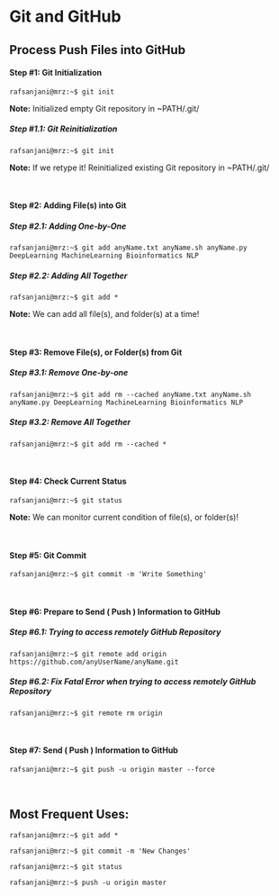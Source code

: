 # Git and GitHub

## Process Push Files into GitHub

#### Step #1: Git Initialization
```console
rafsanjani@mrz:~$ git init
```

**Note:** Initialized empty Git repository in ~PATH/.git/

##### Step #1.1: Git Reinitialization
```console
rafsanjani@mrz:~$ git init
```
**Note:** If we retype it! Reinitialized existing Git repository in ~PATH/.git/

&nbsp;
&nbsp;

#### Step #2: Adding File(s) into Git

##### Step #2.1: Adding One-by-One

```console
rafsanjani@mrz:~$ git add anyName.txt anyName.sh anyName.py DeepLearning MachineLearning Bioinformatics NLP
```

##### Step #2.2: Adding All Together

```console
rafsanjani@mrz:~$ git add *
```
**Note:** We can add all file(s), and folder(s) at a time!

&nbsp;
&nbsp;

#### Step #3: Remove File(s), or Folder(s) from Git

##### Step #3.1: Remove One-by-one

```console
rafsanjani@mrz:~$ git add rm --cached anyName.txt anyName.sh anyName.py DeepLearning MachineLearning Bioinformatics NLP
```

##### Step #3.2: Remove All Together
```console
rafsanjani@mrz:~$ git add rm --cached *
```

&nbsp;
&nbsp;

####  Step #4: Check Current Status
```console
rafsanjani@mrz:~$ git status
```
**Note:** We can monitor current condition of file(s), or folder(s)!

&nbsp;
&nbsp;

####  Step #5: Git Commit
```console
rafsanjani@mrz:~$ git commit -m 'Write Something'
```

&nbsp;
&nbsp;

####  Step #6: Prepare to Send ( Push ) Information to GitHub

##### Step #6.1: Trying to access remotely GitHub Repository
```console
rafsanjani@mrz:~$ git remote add origin https://github.com/anyUserName/anyName.git
```

##### Step #6.2: Fix Fatal Error when trying to access remotely GitHub Repository
```console
rafsanjani@mrz:~$ git remote rm origin
```

&nbsp;
&nbsp;

####  Step #7: Send ( Push ) Information to GitHub
```console
rafsanjani@mrz:~$ git push -u origin master --force
```

&nbsp;
&nbsp;

## Most Frequent Uses:
```console
rafsanjani@mrz:~$ git add *
```
```console
rafsanjani@mrz:~$ git commit -m 'New Changes'
```
```console
rafsanjani@mrz:~$ git status
```
```console
rafsanjani@mrz:~$ push -u origin master 
```

